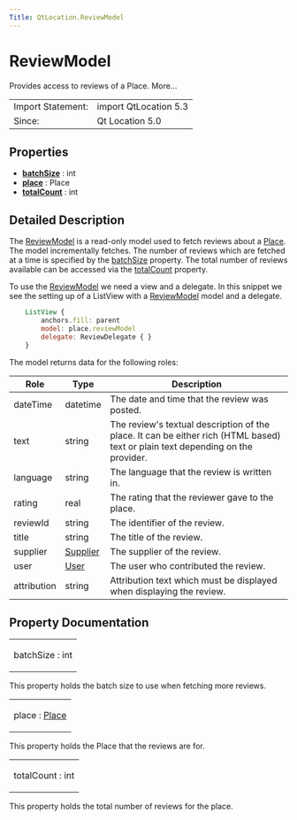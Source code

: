 ```yaml
---
Title: QtLocation.ReviewModel
---
```

        
ReviewModel
===========

<span class="subtitle"></span>
Provides access to reviews of a Place. More...

|                   |                       |
|-------------------|-----------------------|
| Import Statement: | import QtLocation 5.3 |
| Since:            | Qt Location 5.0       |

<span id="properties"></span>
Properties
----------

-   ****[batchSize](../../sdk-15.04.1/QtLocation.ReviewModel.md#batchSize-prop)**** : int
-   ****[place](../../sdk-15.04.1/QtLocation.ReviewModel.md#place-prop)**** : Place
-   ****[totalCount](../../sdk-15.04.1/QtLocation.ReviewModel.md#totalCount-prop)**** : int

<span id="details"></span>
Detailed Description
--------------------

The [ReviewModel](../../sdk-15.04.1/QtLocation.ReviewModel.md) is a read-only model used to fetch reviews about a [Place](../../sdk-15.04.1/QtLocation.location-cpp-qml.md#place). The model incrementally fetches. The number of reviews which are fetched at a time is specified by the [batchSize](../../sdk-15.04.1/QtLocation.ReviewModel.md#batchSize-prop) property. The total number of reviews available can be accessed via the [totalCount](../../sdk-15.04.1/QtLocation.ReviewModel.md#totalCount-prop) property.

To use the [ReviewModel](../../sdk-15.04.1/QtLocation.ReviewModel.md) we need a view and a delegate. In this snippet we see the setting up of a ListView with a [ReviewModel](../../sdk-15.04.1/QtLocation.ReviewModel.md) model and a delegate.

``` qml
    ListView {
        anchors.fill: parent
        model: place.reviewModel
        delegate: ReviewDelegate { }
    }
```

The model returns data for the following roles:

| Role        | Type                                                         | Description                                                                                                                     |
|-------------|--------------------------------------------------------------|---------------------------------------------------------------------------------------------------------------------------------|
| dateTime    | datetime                                                     | The date and time that the review was posted.                                                                                   |
| text        | string                                                       | The review's textual description of the place. It can be either rich (HTML based) text or plain text depending on the provider. |
| language    | string                                                       | The language that the review is written in.                                                                                     |
| rating      | real                                                         | The rating that the reviewer gave to the place.                                                                                 |
| reviewId    | string                                                       | The identifier of the review.                                                                                                   |
| title       | string                                                       | The title of the review.                                                                                                        |
| supplier    | [Supplier](../../sdk-15.04.1/QtLocation.Supplier.md) | The supplier of the review.                                                                                                     |
| user        | [User](../../sdk-15.04.1/QtLocation.User.md)         | The user who contributed the review.                                                                                            |
| attribution | string                                                       | Attribution text which must be displayed when displaying the review.                                                            |

Property Documentation
----------------------

<table>
<colgroup>
<col width="100%" />
</colgroup>
<tbody>
<tr class="odd">
<td><p><span id="batchSize-prop"></span><span class="name">batchSize</span> : <span class="type">int</span></p></td>
</tr>
</tbody>
</table>

This property holds the batch size to use when fetching more reviews.

<table>
<colgroup>
<col width="100%" />
</colgroup>
<tbody>
<tr class="odd">
<td><p><span id="place-prop"></span><span class="name">place</span> : <span class="type"><a href="../sdk-15.04.1/QtLocation.Place.md">Place</a></span></p></td>
</tr>
</tbody>
</table>

This property holds the Place that the reviews are for.

<table>
<colgroup>
<col width="100%" />
</colgroup>
<tbody>
<tr class="odd">
<td><p><span id="totalCount-prop"></span><span class="name">totalCount</span> : <span class="type">int</span></p></td>
</tr>
</tbody>
</table>

This property holds the total number of reviews for the place.

